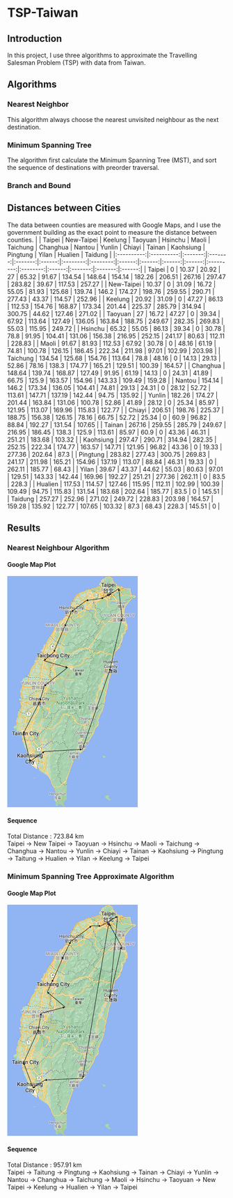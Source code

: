 # TSP-Taiwan
## Introduction
In this project, I use three algorithms to approximate the Travelling Salesman Problem (TSP) with data from Taiwan.

## Algorithms 
### Nearest Neighbor
This algorithm always choose the nearest unvisited neighbour as the next destination.  

### Minimum Spanning Tree
The algorithm first calculate the Minimum Spanning Tree (MST), and sort the sequence of destinations with preorder traversal.
### Branch and Bound

## Distances between Cities
The data between counties are measured with Google Maps, and I use the government building as the exact point to measure the distance between counties.
| | Taipei     | New-Taipei | Keelung | Taoyuan | Hsinchu | Maoli  | Taichung | Changhua | Nantou | Yunlin | Chiayi | Tainan | Kaohsiung | Pingtung | Yilan  | Hualien | Taidung |
|:----------:|:----------:|:-------:|:-------:|:-------:|:------:|:--------:|:--------:|:------:|:------:|:------:|:------:|:---------:|:--------:|:------:|:-------:|:-------:|:------:|
| Taipei     | 0          | 10.37   | 20.92   | 27      | 65.32  | 91.67    | 134.54   | 148.64 | 154.14 | 182.26 | 206.51 | 267.16    | 297.47   | 283.82 | 39.67   | 117.53  | 257.27 |
| New-Taipei | 10.37      | 0       | 31.09   | 16.72   | 55.05  | 81.93    | 125.68   | 139.74 | 146.2  | 174.27 | 198.76 | 259.55    | 290.71   | 277.43 | 43.37   | 114.57  | 252.96 |
| Keelung    | 20.92      | 31.09   | 0       | 47.27   | 86.13  | 112.53   | 154.76   | 168.87 | 173.34 | 201.44 | 225.37 | 285.79    | 314.94   | 300.75 | 44.62   | 127.46  | 271.02 |
| Taoyuan    | 27         | 16.72   | 47.27   | 0       | 39.34  | 67.92    | 113.64   | 127.49 | 136.05 | 163.84 | 188.75 | 249.67    | 282.35   | 269.83 | 55.03   | 115.95  | 249.72 |
| Hsinchu    | 65.32      | 55.05   | 86.13   | 39.34   | 0      | 30.78    | 78.8     | 91.95  | 104.41 | 131.06 | 156.38 | 216.95    | 252.15   | 241.17 | 80.63   | 112.11  | 228.83 |
| Maoli      | 91.67      | 81.93   | 112.53  | 67.92   | 30.78  | 0        | 48.16    | 61.19  | 74.81  | 100.78 | 126.15 | 186.45    | 222.34   | 211.98 | 97.01   | 102.99  | 203.98 |
| Taichung   | 134.54     | 125.68  | 154.76  | 113.64  | 78.8   | 48.16    | 0        | 14.13  | 29.13  | 52.86  | 78.16  | 138.3     | 174.77   | 165.21 | 129.51  | 100.39  | 164.57 |
| Changhua   | 148.64     | 139.74  | 168.87  | 127.49  | 91.95  | 61.19    | 14.13    | 0      | 24.31  | 41.89  | 66.75  | 125.9     | 163.57   | 154.96 | 143.33  | 109.49  | 159.28 |
| Nantou     | 154.14     | 146.2   | 173.34  | 136.05  | 104.41 | 74.81    | 29.13    | 24.31  | 0      | 28.12  | 52.72  | 113.61    | 147.71   | 137.19 | 142.44  | 94.75   | 135.92 |
| Yunlin     | 182.26     | 174.27  | 201.44  | 163.84  | 131.06 | 100.78   | 52.86    | 41.89  | 28.12  | 0      | 25.34  | 85.97     | 121.95   | 113.07 | 169.96  | 115.83  | 122.77 |
| Chiayi     | 206.51     | 198.76  | 225.37  | 188.75  | 156.38 | 126.15   | 78.16    | 66.75  | 52.72  | 25.34  | 0      | 60.9      | 96.82    | 88.84  | 192.27  | 131.54  | 107.65 |
| Tainan     | 267.16     | 259.55  | 285.79  | 249.67  | 216.95 | 186.45   | 138.3    | 125.9  | 113.61 | 85.97  | 60.9   | 0         | 43.36    | 46.31  | 251.21  | 183.68  | 103.32 |
| Kaohsiung  | 297.47     | 290.71  | 314.94  | 282.35  | 252.15 | 222.34   | 174.77   | 163.57 | 147.71 | 121.95 | 96.82  | 43.36     | 0        | 19.33  | 277.36  | 202.64  | 87.3   |
| Pingtung   | 283.82     | 277.43  | 300.75  | 269.83  | 241.17 | 211.98   | 165.21   | 154.96 | 137.19 | 113.07 | 88.84  | 46.31     | 19.33    | 0      | 262.11  | 185.77  | 68.43  |
| Yilan      | 39.67      | 43.37   | 44.62   | 55.03   | 80.63  | 97.01    | 129.51   | 143.33 | 142.44 | 169.96 | 192.27 | 251.21    | 277.36   | 262.11 | 0       | 83.5    | 228.3  |
| Hualien    | 117.53     | 114.57  | 127.46  | 115.95  | 112.11 | 102.99   | 100.39   | 109.49 | 94.75  | 115.83 | 131.54 | 183.68    | 202.64   | 185.77 | 83.5    | 0       | 145.51 |
| Taidung    | 257.27     | 252.96  | 271.02  | 249.72  | 228.83 | 203.98   | 164.57   | 159.28 | 135.92 | 122.77 | 107.65 | 103.32    | 87.3     | 68.43  | 228.3   | 145.51  | 0      |


## Results
### Nearest Neighbour Algorithm
#### Google Map Plot
<img src="NN_Result.png" width="300">

#### Sequence
Total Distance : 723.84 km  
Taipei -> New Taipei -> Taoyuan -> Hsinchu -> Maoli -> Taichung -> Changhua -> Nantou -> Yunlin -> Chiayi -> Tainan -> Kaohsiung -> Pingtung -> Taitung -> Hualien -> Yilan -> Keelung -> Taipei

### Minimum Spanning Tree Approximate Algorithm
#### Google Map Plot
<img src="MST_Result.png" width="300">  

#### Sequence
Total Distance : 957.91  km  
Taipei -> Taitung -> Pingtung ->  Kaohsiung -> Tainan -> Chiayi -> Yunlin -> Nantou -> Changhua -> Taichung -> Maoli -> Hsinchu -> Taoyuan -> New Taipei -> Keelung -> Hualien -> Yilan -> Taipei
